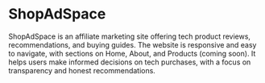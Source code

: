 # ShopAdSpace
ShopAdSpace is an affiliate marketing site offering tech product reviews, recommendations, and buying guides. The website is responsive and easy to navigate, with sections on Home, About, and Products (coming soon). It helps users make informed decisions on tech purchases, with a focus on transparency and honest recommendations.
